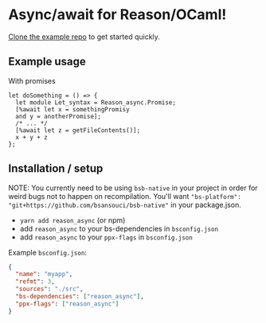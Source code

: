 # Async/await for Reason/OCaml!

[Clone the example repo](https://github.com/jaredly/reason_async_example) to get started quickly.

## Example usage

With promises

```
let doSomething = () => {
  let module Let_syntax = Reason_async.Promise;
  [%await let x = somethingPromisy
  and y = anotherPromise];
  /* ... */
  [%await let z = getFileContents()];
  x + y + z
};
```

## Installation / setup

NOTE: You currently need to be using `bsb-native` in your project in order for weird bugs not to happen on recompilation. You'll want `"bs-platform": "git+https://github.com/bsansouci/bsb-native"` in your package.json.

- `yarn add reason_async` (or npm)
- add `reason_async` to your bs-dependencies in `bsconfig.json`
- add `reason_async` to your `ppx-flags` in `bsconfig.json`

Example `bsconfig.json`:

```json
{
  "name": "myapp",
  "refmt": 3,
  "sources": "./src",
  "bs-dependencies": ["reason_async"],
  "ppx-flags": ["reason_async"]
}
```
